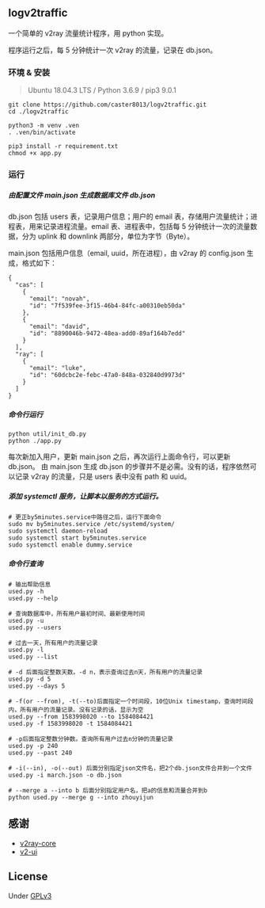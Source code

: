 ## logv2traffic

一个简单的 v2ray 流量统计程序，用 python 实现。

程序运行之后，每 5 分钟统计一次 v2ray 的流量，记录在 db.json。

### 环境 & 安装

> Ubuntu 18.04.3 LTS / Python 3.6.9 / pip3 9.0.1

```
git clone https://github.com/caster8013/logv2traffic.git
cd ./logv2traffic

python3 -m venv .ven
. .ven/bin/activate

pip3 install -r requirement.txt
chmod +x app.py
```

### 运行

##### 由配置文件 main.json 生成数据库文件 db.json

db.json 包括 users 表，记录用户信息；用户的 email 表，存储用户流量统计；进程表，用来记录进程流量。email 表、进程表中，包括每 5 分钟统计一次的流量数据，分为 uplink 和 downlink 两部分，单位为字节（Byte）。

main.json 包括用户信息（email, uuid，所在进程），由 v2ray 的 config.json 生成，格式如下：

```
{
  "cas": [
    {
      "email": "novah",
      "id": "7f539fee-3f15-46b4-84fc-a00310eb50da"
    },
    {
      "email": "david",
      "id": "8890046b-9472-48ea-add0-89af164b7edd"
    }
  ],
  "ray": [
    {
      "email": "luke",
      "id": "60dcbc2e-febc-47a0-848a-032840d9973d"
    }
  ]
}
```

##### 命令行运行

```
python util/init_db.py
python ./app.py
```

每次新加入用户，更新 main.json 之后，再次运行上面命令行，可以更新 db.json。
由 main.json 生成 db.json 的步骤并不是必需。没有的话，程序依然可以记录 v2ray 的流量，只是 users 表中没有 path 和 uuid。

##### 添加 systemctl 服务，让脚本以服务的方式运行。

```
# 更正by5minutes.service中路径之后，运行下面命令
sudo mv by5minutes.service /etc/systemd/system/
sudo systemctl daemon-reload
sudo systemctl start by5minutes.service
sudo systemctl enable dummy.service
```

##### 命令行查询

```
# 输出帮助信息
used.py -h
used.py --help

# 查询数据库中，所有用户最初时间、最新使用时间
used.py -u
used.py --users

# 过去一天，所有用户的流量记录
used.py -l
used.py --list

# -d 后面指定整数天数。-d n，表示查询过去n天，所有用户的流量记录
used.py -d 5
used.py --days 5

# -f(or --from), -t(--to)后面指定一个时间段，10位Unix timestamp，查询时间段内，所有用户的流量记录。没有记录的话，显示为空
used.py --from 1583998020 --to 1584084421
used.py -f 1583998020 -t 1584084421

# -p后面指定整数分钟数。查询所有用户过去n分钟的流量记录
used.py -p 240
used.py --past 240

# -i(--in), -o(--out) 后面分别指定json文件名，把2个db.json文件合并到一个文件
used.py -i march.json -o db.json

# --merge a --into b 后面分别指定用户名，把a的信息和流量合并到b
python used.py --merge g --into zhouyijun

```

## 感谢

- [v2ray-core](https://github.com/v2ray/v2ray-core.git)
- [v2-ui](https://github.com/sprov065/v2-ui)

## License

Under [GPLv3](https://www.gnu.org/licenses/gpl-3.0.html)
